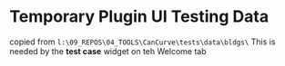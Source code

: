 # Temporary Plugin UI Testing Data
copied from `l:\09_REPOS\04_TOOLS\CanCurve\tests\data\bldgs\`
This is needed by the **test case** widget on teh Welcome tab
